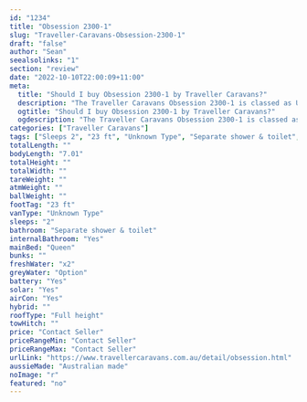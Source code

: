 ```yaml
---
id: "1234"
title: "Obsession 2300-1"
slug: "Traveller-Caravans-Obsession-2300-1"
draft: "false"
author: "Sean"
seealsolinks: "1"
section: "review"
date: "2022-10-10T22:00:09+11:00"
meta:
  title: "Should I buy Obsession 2300-1 by Traveller Caravans?"
  description: "The Traveller Caravans Obsession 2300-1 is classed as Unknown Type, and sleeps 2 people. It is Australian made and comes in at 23 ft. It generally has Separate shower & toilet."
  ogtitle: "Should I buy Obsession 2300-1 by Traveller Caravans?"
  ogdescription: "The Traveller Caravans Obsession 2300-1 is classed as Unknown Type, and sleeps 2 people. It is Australian made and comes in at 23 ft. It generally has Separate shower & toilet."
categories: ["Traveller Caravans"]
tags: ["Sleeps 2", "23 ft", "Unknown Type", "Separate shower & toilet", "Full height", "Price Unknown", "Australian made"]
totalLength: ""
bodyLength: "7.01"
totalHeight: ""
totalWidth: ""
tareWeight: ""
atmWeight: ""
ballWeight: ""
footTag: "23 ft"
vanType: "Unknown Type"
sleeps: "2"
bathroom: "Separate shower & toilet"
internalBathroom: "Yes"
mainBed: "Queen"
bunks: ""
freshWater: "x2"
greyWater: "Option"
battery: "Yes"
solar: "Yes"
airCon: "Yes"
hybrid: ""
roofType: "Full height"
towHitch: ""
price: "Contact Seller"
priceRangeMin: "Contact Seller"
priceRangeMax: "Contact Seller"
urlLink: "https://www.travellercaravans.com.au/detail/obsession.html"
aussieMade: "Australian made"
noImage: "r"
featured: "no"
---
```

